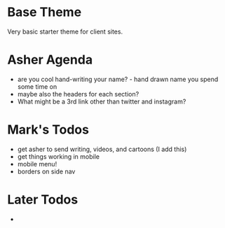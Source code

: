 # Base Theme

Very basic starter theme for client sites.

# Asher Agenda
* are you cool hand-writing your name? - hand drawn name you spend some time on
* maybe also the headers for each section?
* What might be a 3rd link other than twitter and instagram?

# Mark's Todos
* get asher to send writing, videos, and cartoons (I add this)
* get things working in mobile
* mobile menu!
* borders on side nav

# Later Todos
* 